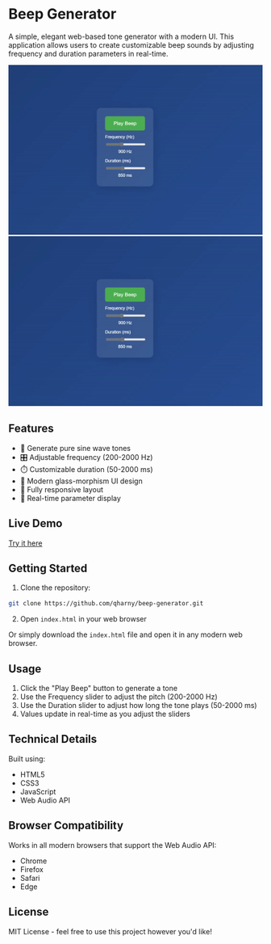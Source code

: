 # Beep Generator

A simple, elegant web-based tone generator with a modern UI. This application allows users to create customizable beep sounds by adjusting frequency and duration parameters in real-time.

![Beep Generator Demo](https://github.com/Qharny/beep-generator/blob/main/video.gif?raw=true) 
![Beep Generator Demo](./video.gif) 

## Features

- 🎵 Generate pure sine wave tones
- 🎛️ Adjustable frequency (200-2000 Hz)
- ⏱️ Customizable duration (50-2000 ms)
- 🎨 Modern glass-morphism UI design
- 📱 Fully responsive layout
- 🎯 Real-time parameter display

## Live Demo

[Try it here](https://github.com/Qharny/beep-generator/blob/main/video.gif?raw=true) 

## Getting Started

1. Clone the repository:
```bash
git clone https://github.com/qharny/beep-generator.git
```

2. Open `index.html` in your web browser

Or simply download the `index.html` file and open it in any modern web browser.

## Usage

1. Click the "Play Beep" button to generate a tone
2. Use the Frequency slider to adjust the pitch (200-2000 Hz)
3. Use the Duration slider to adjust how long the tone plays (50-2000 ms)
4. Values update in real-time as you adjust the sliders

## Technical Details

Built using:
- HTML5
- CSS3
- JavaScript
- Web Audio API

## Browser Compatibility

Works in all modern browsers that support the Web Audio API:
- Chrome
- Firefox
- Safari
- Edge

## License

MIT License - feel free to use this project however you'd like!